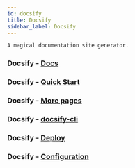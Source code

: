 ```yaml
---
id: docsify
title: Docsify
sidebar_label: Docsify
---
```


```javascript
A magical documentation site generator.
```

### Docsify - [Docs](https://docsify.js.org/#/)

### Docsify - [Quick Start](https://docsify.js.org/#/quickstart)

### Docsify - [More pages](https://docsify.js.org/#/more-pages)

### Docsify - [docsify-cli](https://github.com/docsifyjs/docsify-cli)

### Docsify - [Deploy](https://docsify.js.org/#/deploy?id=deploy)

### Docsify - [Configuration](https://docsify.js.org/#/configuration?id=el)